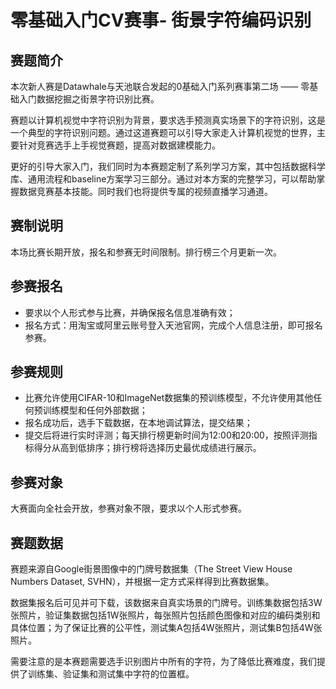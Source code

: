 # 零基础入门CV赛事- 街景字符编码识别

## 赛题简介
本次新人赛是Datawhale与天池联合发起的0基础入门系列赛事第二场 —— 零基础入门数据挖掘之街景字符识别比赛。   
        
赛题以计算机视觉中字符识别为背景，要求选手预测真实场景下的字符识别，这是一个典型的字符识别问题。通过这道赛题可以引导大家走入计算机视觉的世界，主要针对竞赛选手上手视觉赛题，提高对数据建模能力。 
       
更好的引导大家入门，我们同时为本赛题定制了系列学习方案，其中包括数据科学库、通用流程和baseline方案学习三部分。通过对本方案的完整学习，可以帮助掌握数据竞赛基本技能。同时我们也将提供专属的视频直播学习通道。
    
## 赛制说明
本场比赛长期开放，报名和参赛无时间限制。排行榜三个月更新一次。     
        
## 参赛报名      
- 要求以个人形式参与比赛，并确保报名信息准确有效；     
- 报名方式：用淘宝或阿里云账号登入天池官网，完成个人信息注册，即可报名参赛。     
       
## 参赛规则
- 比赛允许使用CIFAR-10和ImageNet数据集的预训练模型，不允许使用其他任何预训练模型和任何外部数据；                 
- 报名成功后，选手下载数据，在本地调试算法，提交结果；      
- 提交后将进行实时评测；每天排行榜更新时间为12:00和20:00，按照评测指标得分从高到低排序；排行榜将选择历史最优成绩进行展示。     
      
## 参赛对象    
大赛面向全社会开放，参赛对象不限，要求以个人形式参赛。      
    
## 赛题数据       
赛题来源自Google街景图像中的门牌号数据集（The Street View House Numbers Dataset, SVHN），并根据一定方式采样得到比赛数据集。     
          
数据集报名后可见并可下载，该数据来自真实场景的门牌号。训练集数据包括3W张照片，验证集数据包括1W张照片，每张照片包括颜色图像和对应的编码类别和具体位置；为了保证比赛的公平性，测试集A包括4W张照片，测试集B包括4W张照片。

              
需要注意的是本赛题需要选手识别图片中所有的字符，为了降低比赛难度，我们提供了训练集、验证集和测试集中字符的位置框。


